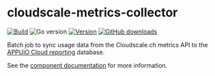 # cloudscale-metrics-collector

[![Build](https://img.shields.io/github/workflow/status/vshn/cloudscale-metrics-collector/Test)][build]
![Go version](https://img.shields.io/github/go-mod/go-version/vshn/cloudscale-metrics-collector)
[![Version](https://img.shields.io/github/v/release/vshn/cloudscale-metrics-collector)][releases]
[![GitHub downloads](https://img.shields.io/github/downloads/vshn/cloudscale-metrics-collector/total)][releases]

[build]: https://github.com/vshn/cloudscale-metrics-collector/actions?query=workflow%3ATest
[releases]: https://github.com/vshn/cloudscale-metrics-collector/releases

Batch job to sync usage data from the Cloudscale.ch metrics API to the [APPUiO Cloud reporting](https://github.com/appuio/appuio-cloud-reporting/) database.

See the [component documentation](https://hub.syn.tools/cloudscale-metrics-collector/index.html) for more information.
